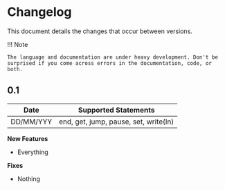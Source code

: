 # Changelog
This document details the changes that occur between versions.

!!! Note

    The language and documentation are under heavy development. Don't be surprised if you come across errors in the documentation, code, or both.

## 0.1
| Date | Supported Statements |
|----|----|
| DD/MM/YYY | end, get, jump, pause, set, write(ln) |

**New Features**

* Everything

**Fixes**

* Nothing
